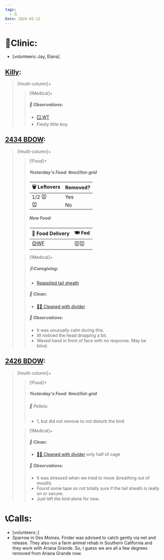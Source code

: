 ```yaml
---
tags:
  - 🗒️
Date: 2024-05-12
---
```


# 🏥Clinic:
- [volunteers::Jay, Elana]

## [Killy](../RARE%20Birds/Ed%20Birds/Killy.md):
> [!multi-column]+
>
>> [!Medical]+
>> ##### 🔭 Observations:
>> - [🪟 WT](../Admin/Codes/Window%20time.md)
>> - Fiesty little boy.

## [2434 BDOW](../RARE%20Birds/2434%20BDOW.md):
> [!multi-column]+
>
>> [!Food]+
>> ##### Yesterday's Food: #mcl/list-grid
>> |🗑️ Leftovers| Removed?
>> |---|---|
>>|1/2 🐭|Yes|
>>|🐭|No
>>
>> ##### New Food:
>> |🚚 Food Delivery| 🍽️ Fed|
>> |---|---|
>>|[🟡WF](../Admin/Codes/Whole%20food.md)|🐭🐭|
>
>> [!Medical]+
>> ##### 🩺Caregiving:
>> - [Reapplied tail sheath](../Admin/Codes/Reapplied%20tail%20sheath.md)
>>
>>##### 🫧 Clean:
>> - [🧼➗ Cleaned with divider](../Admin/Codes/Cleaned%20with%20divider.md)
>>
>> ##### 🔭 Observations:
>> - It was unusually calm during this.
>> - till noticed the head dropping a bit.
>> - Waved hand in front of face with no response. May be blind. 

## [2426 BDOW](../RARE%20Birds/2426%20BDOW.md):
> [!multi-column]+
>
>> [!Food]+
>> ##### Yesterday's Food: #mcl/list-grid
>>###### 💩 Pellets:
>>- 1, but did not remove to not disturb the bird.
>
>> [!Medical]+
>>##### 🫧 Clean:
>> - [🧼➗ Cleaned with divider](../Admin/Codes/Cleaned%20with%20divider.md) only half of cage
>>
>> ##### 🔭 Observations:
>> - It was stressed when we tried to move (breathing out of mouth).
>> - Found some tape so not totally sure if the tail sheath is really on or secure.
>> - Just left the bird alone for now.

# 📞Calls:
- [volunteers::]
- Sparrow in Des Moines. Finder was advised to catch gently via net and release. They also run a farm animal rehab in Southern California and they work with Ariana Grande. So, I guess we are all a few degrees removed from Ariana Grande now.